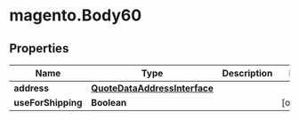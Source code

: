 # magento.Body60

## Properties
Name | Type | Description | Notes
------------ | ------------- | ------------- | -------------
**address** | [**QuoteDataAddressInterface**](QuoteDataAddressInterface.md) |  | 
**useForShipping** | **Boolean** |  | [optional] 


